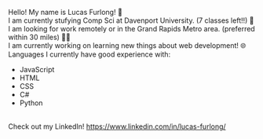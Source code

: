  Hello! My name is Lucas Furlong! 👋
<br />I am currently stufying Comp Sci at Davenport University. (7 classes left!!) 📖
<br />I am looking for work remotely or in the Grand Rapids Metro area. (preferred within 30 miles) 👨‍💼
<br />I am currently working on learning new things about web development! 🌐
<br />Languages I currently have good experience with: 
- JavaScript
- HTML
- CSS
- C#
- Python

<br />Check out my LinkedIn! https://www.linkedin.com/in/lucas-furlong/

